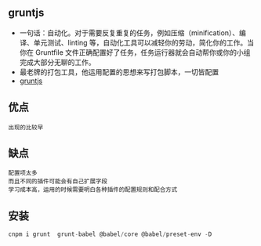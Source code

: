 ## gruntjs

- 一句话：自动化。对于需要反复重复的任务，例如压缩（minification）、编译、单元测试、linting 等，自动化工具可以减轻你的劳动，简化你的工作。当你在 Gruntfile 文件正确配置好了任务，任务运行器就会自动帮你或你的小组完成大部分无聊的工作。
- 最老牌的打包工具，他运用配置的思想来写打包脚本，一切皆配置
- [gruntjs](https://www.gruntjs.net)

## 优点

    出现的比较早

## 缺点

    配置项太多
    而且不同的插件可能会有自己扩展字段
    学习成本高，运用的时候需要明白各种插件的配置规则和配合方式

## 安装

```js
cnpm i grunt  grunt-babel @babel/core @babel/preset-env -D
```
